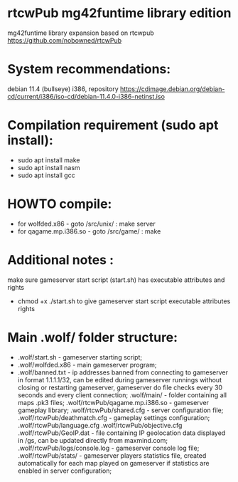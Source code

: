 # rtcwPub mg42funtime library edition
mg42funtime library expansion based on rtcwpub https://github.com/nobowned/rtcwPub

# System recommendations:

debian 11.4 (bullseye) i386, repository https://cdimage.debian.org/debian-cd/current/i386/iso-cd/debian-11.4.0-i386-netinst.iso

# Compilation requirement (sudo apt install):
- sudo apt install make
- sudo apt install nasm
- sudo apt install gcc

# HOWTO compile:
- for wolfded.x86       - goto /src/unix/ : make server
- for qagame.mp.i386.so - goto /src/game/ : make

# Additional notes :
make sure gameserver start script (start.sh) has executable attributes and rights
- chmod +x ./start.sh to give gameserver start script executable attributes rights

# Main .wolf/ folder structure:
- .wolf/start.sh - gameserver starting script;
- .wolf/wolfded.x86 - main gameserver program;
- .wolf/banned.txt - ip addresses banned from connecting to gameserver in format 1.1.1.1/32, can be edited during gameserver runnings without closing or restarting gameserver, gameserver do file checks every 30 seconds and every client connection;
.wolf/main/ - folder containing all maps .pk3 files;
.wolf/rtcwPub/qagame.mp.i386.so - gameserver gameplay library;
.wolf/rtcwPub/shared.cfg - server configuration file;
.wolf/rtcwPub/deathmatch.cfg - gameplay settings configuration;
.wolf/rtcwPub/language.cfg
.wolf/rtcwPub/objective.cfg
.wolf/rtcwPub/GeoIP.dat - file containing IP geolocation data displayed in /gs, can be updated directly from maxmind.com;
.wolf/rtcwPub/logs/console.log - gameserver console log file;
.wolf/rtcwPub/stats/ - gameserver players statistics file, created automatically for each map played on gameserver if statistics are enabled in server configuration;
